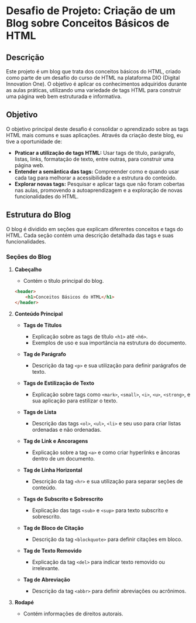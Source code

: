 # Desafio de Projeto: Criação de um Blog sobre Conceitos Básicos de HTML

## Descrição

Este projeto é um blog que trata dos conceitos básicos do HTML, criado como parte de um desafio do curso de HTML na plataforma DIO (Digital Innovation One). O objetivo é aplicar os conhecimentos adquiridos durante as aulas práticas, utilizando uma variedade de tags HTML para construir uma página web bem estruturada e informativa.

## Objetivo

O objetivo principal deste desafio é consolidar o aprendizado sobre as tags HTML mais comuns e suas aplicações. Através da criação deste blog, eu tive a oportunidade de:

- **Praticar a utilização de tags HTML:** Usar tags de título, parágrafo, listas, links, formatação de texto, entre outras, para construir uma página web.
- **Entender a semântica das tags:** Compreender como e quando usar cada tag para melhorar a acessibilidade e a estrutura do conteúdo.
- **Explorar novas tags:** Pesquisar e aplicar tags que não foram cobertas nas aulas, promovendo a autoaprendizagem e a exploração de novas funcionalidades do HTML.

## Estrutura do Blog

O blog é dividido em seções que explicam diferentes conceitos e tags do HTML. Cada seção contém uma descrição detalhada das tags e suas funcionalidades.

### Seções do Blog

1. **Cabeçalho**
    - Contém o título principal do blog.
    
    ```html
    <header>
        <h1>Conceitos Básicos do HTML</h1>
    </header>
    ```

2. **Conteúdo Principal**
    - **Tags de Títulos**
      - Explicação sobre as tags de título `<h1>` até `<h6>`.
      - Exemplos de uso e sua importância na estrutura do documento.

    - **Tag de Parágrafo**
      - Descrição da tag `<p>` e sua utilização para definir parágrafos de texto.

    - **Tags de Estilização de Texto**
      - Explicação sobre tags como `<mark>`, `<small>`, `<i>`, `<u>`, `<strong>`, e sua aplicação para estilizar o texto.

    - **Tags de Lista**
      - Descrição das tags `<ol>`, `<ul>`, `<li>` e seu uso para criar listas ordenadas e não ordenadas.

    - **Tag de Link e Ancoragens**
      - Explicação sobre a tag `<a>` e como criar hyperlinks e âncoras dentro de um documento.

    - **Tag de Linha Horizontal**
      - Descrição da tag `<hr>` e sua utilização para separar seções de conteúdo.

    - **Tags de Subscrito e Sobrescrito**
      - Explicação das tags `<sub>` e `<sup>` para texto subscrito e sobrescrito.

    - **Tag de Bloco de Citação**
      - Descrição da tag `<blockquote>` para definir citações em bloco.

    - **Tag de Texto Removido**
      - Explicação da tag `<del>` para indicar texto removido ou irrelevante.

    - **Tag de Abreviação**
      - Descrição da tag `<abbr>` para definir abreviações ou acrônimos.

3. **Rodapé**
    - Contém informações de direitos autorais.
    
    ```html
   
